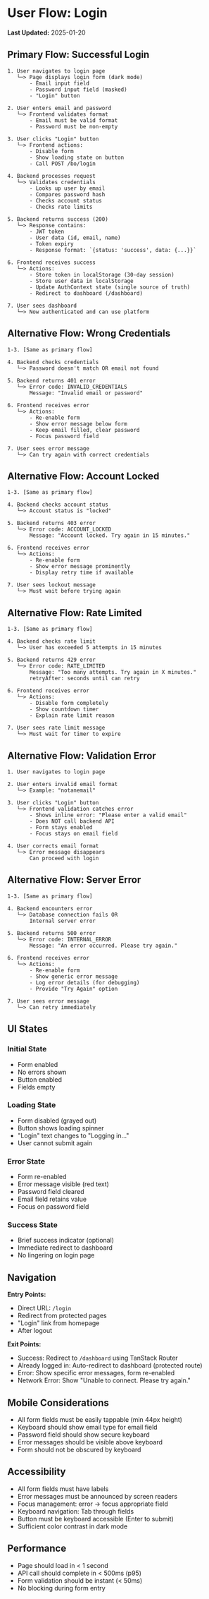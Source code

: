 # User Flow: Login

**Last Updated:** 2025-01-20

## Primary Flow: Successful Login

```
1. User navigates to login page
   └─> Page displays login form (dark mode)
       - Email input field
       - Password input field (masked)
       - "Login" button

2. User enters email and password
   └─> Frontend validates format
       - Email must be valid format
       - Password must be non-empty

3. User clicks "Login" button
   └─> Frontend actions:
       - Disable form
       - Show loading state on button
       - Call POST /bo/login

4. Backend processes request
   └─> Validates credentials
       - Looks up user by email
       - Compares password hash
       - Checks account status
       - Checks rate limits

5. Backend returns success (200)
   └─> Response contains:
       - JWT token
       - User data (id, email, name)
       - Token expiry
       - Response format: `{status: 'success', data: {...}}`

6. Frontend receives success
   └─> Actions:
       - Store token in localStorage (30-day session)
       - Store user data in localStorage
       - Update AuthContext state (single source of truth)
       - Redirect to dashboard (/dashboard)

7. User sees dashboard
   └─> Now authenticated and can use platform
```

## Alternative Flow: Wrong Credentials

```
1-3. [Same as primary flow]

4. Backend checks credentials
   └─> Password doesn't match OR email not found

5. Backend returns 401 error
   └─> Error code: INVALID_CREDENTIALS
       Message: "Invalid email or password"

6. Frontend receives error
   └─> Actions:
       - Re-enable form
       - Show error message below form
       - Keep email filled, clear password
       - Focus password field

7. User sees error message
   └─> Can try again with correct credentials
```

## Alternative Flow: Account Locked

```
1-3. [Same as primary flow]

4. Backend checks account status
   └─> Account status is "locked"

5. Backend returns 403 error
   └─> Error code: ACCOUNT_LOCKED
       Message: "Account locked. Try again in 15 minutes."

6. Frontend receives error
   └─> Actions:
       - Re-enable form
       - Show error message prominently
       - Display retry time if available

7. User sees lockout message
   └─> Must wait before trying again
```

## Alternative Flow: Rate Limited

```
1-3. [Same as primary flow]

4. Backend checks rate limit
   └─> User has exceeded 5 attempts in 15 minutes

5. Backend returns 429 error
   └─> Error code: RATE_LIMITED
       Message: "Too many attempts. Try again in X minutes."
       retryAfter: seconds until can retry

6. Frontend receives error
   └─> Actions:
       - Disable form completely
       - Show countdown timer
       - Explain rate limit reason

7. User sees rate limit message
   └─> Must wait for timer to expire
```

## Alternative Flow: Validation Error

```
1. User navigates to login page

2. User enters invalid email format
   └─> Example: "notanemail"

3. User clicks "Login" button
   └─> Frontend validation catches error
       - Shows inline error: "Please enter a valid email"
       - Does NOT call backend API
       - Form stays enabled
       - Focus stays on email field

4. User corrects email format
   └─> Error message disappears
       Can proceed with login
```

## Alternative Flow: Server Error

```
1-3. [Same as primary flow]

4. Backend encounters error
   └─> Database connection fails OR
       Internal server error

5. Backend returns 500 error
   └─> Error code: INTERNAL_ERROR
       Message: "An error occurred. Please try again."

6. Frontend receives error
   └─> Actions:
       - Re-enable form
       - Show generic error message
       - Log error details (for debugging)
       - Provide "Try Again" option

7. User sees error message
   └─> Can retry immediately
```

## UI States

### Initial State
- Form enabled
- No errors shown
- Button enabled
- Fields empty

### Loading State
- Form disabled (grayed out)
- Button shows loading spinner
- "Login" text changes to "Logging in..."
- User cannot submit again

### Error State
- Form re-enabled
- Error message visible (red text)
- Password field cleared
- Email field retains value
- Focus on password field

### Success State
- Brief success indicator (optional)
- Immediate redirect to dashboard
- No lingering on login page

## Navigation

**Entry Points:**
- Direct URL: `/login`
- Redirect from protected pages
- "Login" link from homepage
- After logout

**Exit Points:**
- Success: Redirect to `/dashboard` using TanStack Router
- Already logged in: Auto-redirect to dashboard (protected route)
- Error: Show specific error messages, form re-enabled
- Network Error: Show "Unable to connect. Please try again."

## Mobile Considerations

- All form fields must be easily tappable (min 44px height)
- Keyboard should show email type for email field
- Password field should show secure keyboard
- Error messages should be visible above keyboard
- Form should not be obscured by keyboard

## Accessibility

- All form fields must have labels
- Error messages must be announced by screen readers
- Focus management: error -> focus appropriate field
- Keyboard navigation: Tab through fields
- Button must be keyboard accessible (Enter to submit)
- Sufficient color contrast in dark mode

## Performance

- Page should load in < 1 second
- API call should complete in < 500ms (p95)
- Form validation should be instant (< 50ms)
- No blocking during form entry
